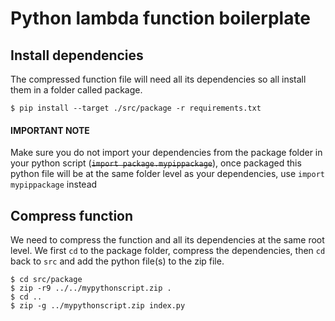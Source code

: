 # Python lambda function boilerplate


## Install dependencies
The compressed function file will need all its dependencies so all install them in a folder called package.
```
$ pip install --target ./src/package -r requirements.txt
```
#### IMPORTANT NOTE
Make sure you do not import your dependencies from the package folder in your python script (~~`import package.mypippackage`~~), once packaged this python file will be at the same folder level as your dependencies, use `import mypippackage` instead

## Compress function
We need to compress the function and all its dependencies at the same root level. We first `cd` to the package folder, compress the dependencies, then `cd` back to `src` and add the python file(s) to the zip file.
```
$ cd src/package
$ zip -r9 ../../mypythonscript.zip .
$ cd ..
$ zip -g ../mypythonscript.zip index.py
```